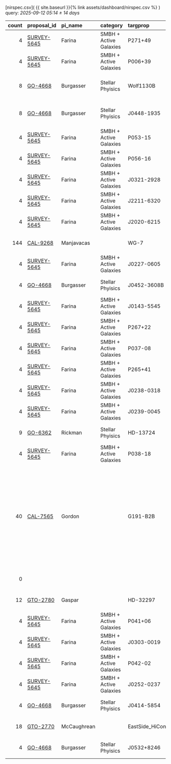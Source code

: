 
[nirspec.csv]( {{ site.baseurl }}{% link assets/dashboard/nirspec.csv %} ) query: *2025-09-12 05:14 ± 14 days*

|   count | proposal_id                                                                 | pi_name     | category               | targprop           | coords                                                                                               | exp_type   | bandpass                                                                                                | observed         | release              |
|--------:|:----------------------------------------------------------------------------|:------------|:-----------------------|:-------------------|:-----------------------------------------------------------------------------------------------------|:-----------|:--------------------------------------------------------------------------------------------------------|:-----------------|:---------------------|
|       4 | [SURVEY-5645](https://www.stsci.edu/jwst-program-info/visits/?program=5645) | Farina      | SMBH + Active Galaxies | P271+49            | [j180548p4918](https://www.legacysurvey.org/viewer?ra=271.44555&dec=49.30672&layer=ls-dr10&zoom=13)  | IFU        | G395H-F290LP                                                                                            | 2024-08-29 21:19 | 2025-08-29 23:42     |
|       4 | [SURVEY-5645](https://www.stsci.edu/jwst-program-info/visits/?program=5645) | Farina      | SMBH + Active Galaxies | P006+39            | [j002428p3913](https://www.legacysurvey.org/viewer?ra=6.12405&dec=39.22194&layer=ls-dr10&zoom=13)    | IFU        | G395H-F290LP                                                                                            | 2024-08-29 23:44 | 2025-08-30 05:10     |
|       8 | [GO-4668](https://www.stsci.edu/jwst-program-info/visits/?program=4668)     | Burgasser   | Stellar Phyisics       | Wolf1130B          | [j200520p5424](https://www.legacysurvey.org/viewer?ra=301.32715&dec=54.40584&layer=ls-dr10&zoom=13)  | FS         | G395H-F290LP PRISM-CLEAR                                                                                | 2024-08-30 19:06 | 2025-08-30 22:27     |
|       8 | [GO-4668](https://www.stsci.edu/jwst-program-info/visits/?program=4668)     | Burgasser   | Stellar Phyisics       | J0448-1935         | [j044856m1936](https://www.legacysurvey.org/viewer?ra=72.22593&dec=-19.59379&layer=ls-dr10&zoom=13)  | FS         | G395H-F290LP PRISM-CLEAR                                                                                | 2024-08-30 21:45 | 2025-08-30 23:15     |
|       4 | [SURVEY-5645](https://www.stsci.edu/jwst-program-info/visits/?program=5645) | Farina      | SMBH + Active Galaxies | P053-15            | [j033552m1548](https://www.legacysurvey.org/viewer?ra=53.96052&dec=-15.79569&layer=ls-dr10&zoom=13)  | IFU        | G395H-F290LP                                                                                            | 2024-09-02 02:52 | 2025-09-02 05:27     |
|       4 | [SURVEY-5645](https://www.stsci.edu/jwst-program-info/visits/?program=5645) | Farina      | SMBH + Active Galaxies | P056-16            | [j034652m1629](https://www.legacysurvey.org/viewer?ra=56.71685&dec=-16.47691&layer=ls-dr10&zoom=13)  | IFU        | G395H-F290LP                                                                                            | 2024-09-02 04:23 | 2025-09-02 05:45     |
|       4 | [SURVEY-5645](https://www.stsci.edu/jwst-program-info/visits/?program=5645) | Farina      | SMBH + Active Galaxies | J0321-2928         | [j032124m2929](https://www.legacysurvey.org/viewer?ra=50.34609&dec=-29.48254&layer=ls-dr10&zoom=13)  | IFU        | G395H-F290LP                                                                                            | 2024-09-02 05:29 | 2025-09-02 06:55     |
|       4 | [SURVEY-5645](https://www.stsci.edu/jwst-program-info/visits/?program=5645) | Farina      | SMBH + Active Galaxies | J2211-6320         | [j221100m6321](https://www.legacysurvey.org/viewer?ra=332.75250&dec=-63.34885&layer=ls-dr10&zoom=13) | IFU        | G395H-F290LP                                                                                            | 2024-09-05 14:56 | 2025-09-05 19:30     |
|       4 | [SURVEY-5645](https://www.stsci.edu/jwst-program-info/visits/?program=5645) | Farina      | SMBH + Active Galaxies | J2020-6215         | [j202040m6215](https://www.legacysurvey.org/viewer?ra=305.17019&dec=-62.25256&layer=ls-dr10&zoom=13) | IFU        | G395H-F290LP                                                                                            | 2024-09-05 17:42 | 2025-09-05 20:17     |
|     144 | [CAL-9268](https://www.stsci.edu/jwst-program-info/visits/?program=9268)    | Manjavacas  |                        | WG-7               | [j030948m5624](https://www.legacysurvey.org/viewer?ra=47.45158&dec=-56.39658&layer=ls-dr10&zoom=13)  | FS         | PRISM-CLEAR                                                                                             | 2025-09-05 16:51 | 2025-09-06 02:55     |
|       4 | [SURVEY-5645](https://www.stsci.edu/jwst-program-info/visits/?program=5645) | Farina      | SMBH + Active Galaxies | J0227-0605         | [j022744m0606](https://www.legacysurvey.org/viewer?ra=36.93038&dec=-6.09172&layer=ls-dr10&zoom=13)   | IFU        | G395H-F290LP                                                                                            | 2024-09-06 15:21 | 2025-09-06 19:30     |
|       4 | [GO-4668](https://www.stsci.edu/jwst-program-info/visits/?program=4668)     | Burgasser   | Stellar Phyisics       | J0452-3608B        | [j045244m3609](https://www.legacysurvey.org/viewer?ra=73.19161&dec=-36.14595&layer=ls-dr10&zoom=13)  | FS         | PRISM-CLEAR                                                                                             | 2024-09-06 17:00 | 2025-09-06 20:44     |
|       4 | [SURVEY-5645](https://www.stsci.edu/jwst-program-info/visits/?program=5645) | Farina      | SMBH + Active Galaxies | J0143-5545         | [j014312m5545](https://www.legacysurvey.org/viewer?ra=25.79265&dec=-55.75297&layer=ls-dr10&zoom=13)  | IFU        | G395H-F290LP                                                                                            | 2024-09-07 03:06 | 2025-09-07 05:47     |
|       4 | [SURVEY-5645](https://www.stsci.edu/jwst-program-info/visits/?program=5645) | Farina      | SMBH + Active Galaxies | P267+22            | [j174800p2247](https://www.legacysurvey.org/viewer?ra=267.00212&dec=22.78122&layer=ls-dr10&zoom=13)  | IFU        | G395H-F290LP                                                                                            | 2024-09-07 04:53 | 2025-09-07 06:36     |
|       4 | [SURVEY-5645](https://www.stsci.edu/jwst-program-info/visits/?program=5645) | Farina      | SMBH + Active Galaxies | P037-08            | [j022936m0808](https://www.legacysurvey.org/viewer?ra=37.39690&dec=-8.13971&layer=ls-dr10&zoom=13)   | IFU        | G395H-F290LP                                                                                            | 2024-09-08 15:27 | 2025-09-08 19:52     |
|       4 | [SURVEY-5645](https://www.stsci.edu/jwst-program-info/visits/?program=5645) | Farina      | SMBH + Active Galaxies | P265+41            | [j174344p4125](https://www.legacysurvey.org/viewer?ra=265.92980&dec=41.41395&layer=ls-dr10&zoom=13)  | IFU        | G395H-F290LP                                                                                            | 2024-09-08 17:05 | 2025-09-08 20:02     |
|       4 | [SURVEY-5645](https://www.stsci.edu/jwst-program-info/visits/?program=5645) | Farina      | SMBH + Active Galaxies | J0238-0318         | [j023900m0319](https://www.legacysurvey.org/viewer?ra=39.74204&dec=-3.31261&layer=ls-dr10&zoom=13)   | IFU        | G395H-F290LP                                                                                            | 2024-09-08 19:40 | 2025-09-08 21:11     |
|       4 | [SURVEY-5645](https://www.stsci.edu/jwst-program-info/visits/?program=5645) | Farina      | SMBH + Active Galaxies | J0239-0045         | [j023932m0045](https://www.legacysurvey.org/viewer?ra=39.87600&dec=-0.75150&layer=ls-dr10&zoom=13)   | IFU        | G395H-F290LP                                                                                            | 2024-09-08 23:56 | 2025-09-09 00:43     |
|       9 | [GO-6362](https://www.stsci.edu/jwst-program-info/visits/?program=6362)     | Rickman     | Stellar Phyisics       | HD-13724           | [j021220m4649](https://www.legacysurvey.org/viewer?ra=33.08585&dec=-46.81685&layer=ls-dr10&zoom=13)  | IFU        | G395H-F290LP                                                                                            | 2024-09-09 09:15 | 2025-09-09 12:42     |
|       4 | [SURVEY-5645](https://www.stsci.edu/jwst-program-info/visits/?program=5645) | Farina      | SMBH + Active Galaxies | P038-18            | [j023244m1834](https://www.legacysurvey.org/viewer?ra=38.19140&dec=-18.57350&layer=ls-dr10&zoom=13)  | IFU        | G395H-F290LP                                                                                            | 2024-09-09 11:41 | 2025-09-09 20:38     |
|      40 | [CAL-7565](https://www.stsci.edu/jwst-program-info/visits/?program=7565)    | Gordon      |                        | G191-B2B           | [j050532p5250](https://www.legacysurvey.org/viewer?ra=76.37772&dec=52.83042&layer=ls-dr10&zoom=13)   | FS         | G140H-F070LP G140H-F100LP G140M-F070LP G140M-F100LP G235H-F170LP G235M-F170LP G395H-F290LP G395M-F290LP | 2025-09-08 00:11 | 2025-09-11 19:34     |
|       0 |                                                                             |             |                        |                    |                                                                                                      |            |                                                                                                         | **Query**        | **2025-09-12 05:14** |
|      12 | [GTO-2780](https://www.stsci.edu/jwst-program-info/visits/?program=2780)    | Gaspar      |                        | HD-32297           | [j050228p0728](https://www.legacysurvey.org/viewer?ra=75.61436&dec=7.46086&layer=ls-dr10&zoom=13)    | FS         | G395H-F290LP                                                                                            | 2024-09-12 02:29 | 2025-09-12 20:28     |
|       4 | [SURVEY-5645](https://www.stsci.edu/jwst-program-info/visits/?program=5645) | Farina      | SMBH + Active Galaxies | P041+06            | [j024552p0639](https://www.legacysurvey.org/viewer?ra=41.46187&dec=6.65255&layer=ls-dr10&zoom=13)    | IFU        | G395H-F290LP                                                                                            | 2024-09-11 20:16 | 2025-09-12 21:46     |
|       4 | [SURVEY-5645](https://www.stsci.edu/jwst-program-info/visits/?program=5645) | Farina      | SMBH + Active Galaxies | J0303-0019         | [j030332m0019](https://www.legacysurvey.org/viewer?ra=45.88083&dec=-0.32025&layer=ls-dr10&zoom=13)   | IFU        | G395H-F290LP                                                                                            | 2024-09-11 16:35 | 2025-09-12 22:25     |
|       4 | [SURVEY-5645](https://www.stsci.edu/jwst-program-info/visits/?program=5645) | Farina      | SMBH + Active Galaxies | P042-02            | [j025040m0255](https://www.legacysurvey.org/viewer?ra=42.66909&dec=-2.91745&layer=ls-dr10&zoom=13)   | IFU        | G395H-F290LP                                                                                            | 2024-09-11 14:53 | 2025-09-12 22:58     |
|       4 | [SURVEY-5645](https://www.stsci.edu/jwst-program-info/visits/?program=5645) | Farina      | SMBH + Active Galaxies | J0252-0237         | [j025228m0237](https://www.legacysurvey.org/viewer?ra=43.11117&dec=-2.62242&layer=ls-dr10&zoom=13)   | IFU        | G395H-F290LP                                                                                            | 2024-09-11 15:38 | 2025-09-12 23:14     |
|       4 | [GO-4668](https://www.stsci.edu/jwst-program-info/visits/?program=4668)     | Burgasser   | Stellar Phyisics       | J0414-5854         | [j041452m5855](https://www.legacysurvey.org/viewer?ra=63.71706&dec=-58.91339&layer=ls-dr10&zoom=13)  | FS         | PRISM-CLEAR                                                                                             | 2024-09-14 06:28 | 2025-09-14 08:20     |
|      18 | [GTO-2770](https://www.stsci.edu/jwst-program-info/visits/?program=2770)    | McCaughrean |                        | EastSide_HiConRefs | [j053516m0523](https://www.legacysurvey.org/viewer?ra=83.80969&dec=-5.38654&layer=ls-dr10&zoom=13)   | MSA        | PRISM-CLEAR                                                                                             | 2024-09-14 22:28 | 2025-09-15 06:17     |
|       4 | [GO-4668](https://www.stsci.edu/jwst-program-info/visits/?program=4668)     | Burgasser   | Stellar Phyisics       | J0532+8246         | [j053320p8246](https://www.legacysurvey.org/viewer?ra=83.33819&dec=82.76779&layer=ls-dr10&zoom=13)   | FS         | G395H-F290LP                                                                                            | 2024-09-23 11:58 | 2025-09-24 21:08     |